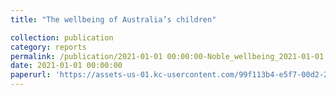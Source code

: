 ```yaml
---
title: "The wellbeing of Australia’s children"

collection: publication
category: reports
permalink: /publication/2021-01-01 00:00:00-Noble_wellbeing_2021-01-01
date: 2021-01-01 00:00:00
paperurl: 'https://assets-us-01.kc-usercontent.com/99f113b4-e5f7-00d2-23c0-c83ca2e4cfa2/e0b64280-dd99-4237-9c69-eaebc2ff3ce7/Australian-Childrens-Wellbeing-Index-Report.pdf'
---
```

